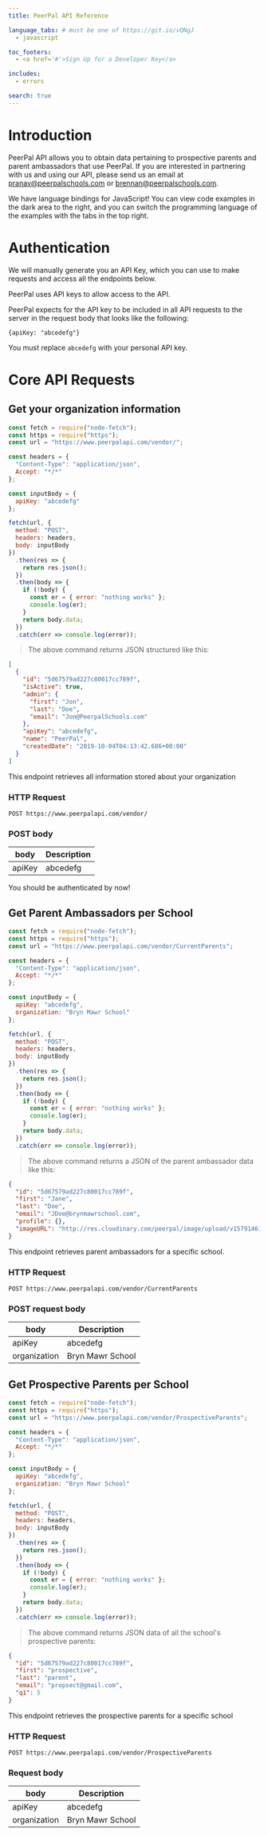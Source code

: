 ```yaml
---
title: PeerPal API Reference

language_tabs: # must be one of https://git.io/vQNgJ
  - javascript

toc_footers:
  - <a href='#'>Sign Up for a Developer Key</a>

includes:
  - errors

search: true
---
```


# Introduction

PeerPal API allows you to obtain data pertaining to prospective parents and parent ambassadors that use PeerPal. If you are interested in partnering with us and using our API, please send us an email at pranav@peerpalschools.com or brennan@peerpalschools.com.

We have language bindings for JavaScript! You can view code examples in the dark area to the right, and you can switch the programming language of the examples with the tabs in the top right.

# Authentication

We will manually generate you an API Key, which you can use to make requests and access all the endpoints below.

PeerPal uses API keys to allow access to the API.

PeerPal expects for the API key to be included in all API requests to the server in the request body that looks like the following:

`{apiKey: "abcedefg"}`

<aside class="warning">
You must replace <code>abcedefg</code> with your personal API key.
</aside>

# Core API Requests

## Get your organization information

```javascript
const fetch = require("node-fetch");
const https = require("https");
const url = "https://www.peerpalapi.com/vendor/";

const headers = {
  "Content-Type": "application/json",
  Accept: "*/*"
};

const inputBody = {
  apiKey: "abcedefg"
};

fetch(url, {
  method: "POST",
  headers: headers,
  body: inputBody
})
  .then(res => {
    return res.json();
  })
  .then(body => {
    if (!body) {
      const er = { error: "nothing works" };
      console.log(er);
    }
    return body.data;
  })
  .catch(err => console.log(error));
```

> The above command returns JSON structured like this:

```json
[
  {
    "id": "5d67579ad227c80017cc789f",
    "isActive": true,
    "admin": {
      "first": "Jon",
      "last": "Doe",
      "email": "Jon@PeerpalSchools.com"
    },
    "apiKey": "abcedefg",
    "name": "PeerPal",
    "createdDate": "2019-10-04T04:13:42.686+00:00"
  }
]
```

This endpoint retrieves all information stored about your organization

### HTTP Request

`POST https://www.peerpalapi.com/vendor/`

### POST body

| body   | Description |
| ------ | ----------- |
| apiKey | abcedefg    |

<aside class="success">
You should be authenticated by now!
</aside>

## Get Parent Ambassadors per School

```javascript
const fetch = require("node-fetch");
const https = require("https");
const url = "https://www.peerpalapi.com/vendor/CurrentParents";

const headers = {
  "Content-Type": "application/json",
  Accept: "*/*"
};

const inputBody = {
  apiKey: "abcedefg",
  organization: "Bryn Mawr School"
};

fetch(url, {
  method: "POST",
  headers: headers,
  body: inputBody
})
  .then(res => {
    return res.json();
  })
  .then(body => {
    if (!body) {
      const er = { error: "nothing works" };
      console.log(er);
    }
    return body.data;
  })
  .catch(err => console.log(error));
```

> The above command returns a JSON of the parent ambassador data like this:

```json
{
  "id": "5d67579ad227c80017cc789f",
  "first": "Jane",
  "last": "Doe",
  "email": "JDoe@brynmawrschool.com",
  "profile": {},
  "imageURL": "http://res.cloudinary.com/peerpal/image/upload/v1579146163/e6ygfbg6rrskdmnjqi9o.jpg"
}
```

<aside class="notice">
This endpoint retrieves parent ambassadors for a specific school.
</aside>

<!-- <aside class="warning">Inside HTML code blocks like this one, you can't use Markdown, so use <code>&lt;code&gt;</code> blocks to denote code.</aside> -->

### HTTP Request

`POST https://www.peerpalapi.com/vendor/CurrentParents`

### POST request body

| body         | Description      |
| ------------ | ---------------- |
| apiKey       | abcedefg         |
| organization | Bryn Mawr School |

## Get Prospective Parents per School

```javascript
const fetch = require("node-fetch");
const https = require("https");
const url = "https://www.peerpalapi.com/vendor/ProspectiveParents";

const headers = {
  "Content-Type": "application/json",
  Accept: "*/*"
};

const inputBody = {
  apiKey: "abcedefg",
  organization: "Bryn Mawr School"
};

fetch(url, {
  method: "POST",
  headers: headers,
  body: inputBody
})
  .then(res => {
    return res.json();
  })
  .then(body => {
    if (!body) {
      const er = { error: "nothing works" };
      console.log(er);
    }
    return body.data;
  })
  .catch(err => console.log(error));
```

> The above command returns JSON data of all the school's prospective parents:

```json
{
  "id": "5d67579ad227c80017cc789f",
  "first": "prospective",
  "last": "parent",
  "email": "propsect@gmail.com",
  "q1": 5
}
```

<aside class="notice">
This endpoint retrieves the prospective parents for a specific school
</aside>

### HTTP Request

`POST https://www.peerpalapi.com/vendor/ProspectiveParents`

### Request body

| body         | Description      |
| ------------ | ---------------- |
| apiKey       | abcedefg         |
| organization | Bryn Mawr School |
